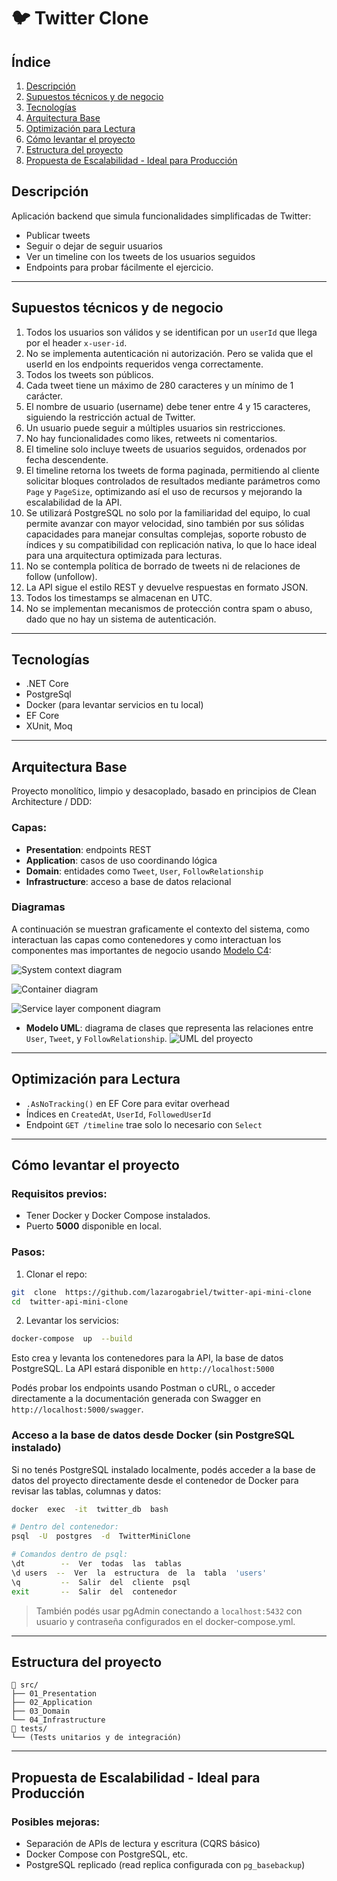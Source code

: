 
# 🐦 Twitter Clone

## Índice
1. [Descripción](#descripción)
2. [Supuestos técnicos y de negocio](#supuestos-técnicos-y-de-negocio)
3. [Tecnologías](#tecnologías)
4. [Arquitectura Base](#arquitectura-base)
5. [Optimización para Lectura](#optimización-para-lectura)
6. [Cómo levantar el proyecto](#cómo-levantar-el-proyecto)
7. [Estructura del proyecto](#estructura-del-proyecto)
8. [Propuesta de Escalabilidad - Ideal para Producción](#propuesta-de-escalabilidad---ideal-para-producción)

  
## Descripción
Aplicación backend que simula funcionalidades simplificadas de Twitter:
- Publicar tweets
- Seguir o dejar de seguir usuarios
- Ver un timeline con los tweets de los usuarios seguidos
- Endpoints para probar fácilmente el ejercicio.

---

## Supuestos técnicos y de negocio
1. Todos los usuarios son válidos y se identifican por un `userId` que llega por el header `x-user-id`.
2. No se implementa autenticación ni autorización. Pero se valida que el userId en los endpoints requeridos venga correctamente.
3. Todos los tweets son públicos.
4. Cada tweet tiene un máximo de 280 caracteres y un mínimo de 1 carácter.
5. El nombre de usuario (username) debe tener entre 4 y 15 caracteres, siguiendo la restricción actual de Twitter.
6. Un usuario puede seguir a múltiples usuarios sin restricciones.
7. No hay funcionalidades como likes, retweets ni comentarios.
8. El timeline solo incluye tweets de usuarios seguidos, ordenados por fecha descendente.
9. El timeline retorna los tweets de forma paginada, permitiendo al cliente solicitar bloques controlados de resultados mediante parámetros como `Page` y `PageSize`, optimizando así el uso de recursos y mejorando la escalabilidad de la API.
10. Se utilizará PostgreSQL no solo por la familiaridad del equipo, lo cual permite avanzar con mayor velocidad, sino también por sus sólidas capacidades para manejar consultas complejas, soporte robusto de índices y su compatibilidad con replicación nativa, lo que lo hace ideal para una arquitectura optimizada para lecturas.
11. No se contempla política de borrado de tweets ni de relaciones de follow (unfollow).
12. La API sigue el estilo REST y devuelve respuestas en formato JSON.
13. Todos los timestamps se almacenan en UTC.
14. No se implementan mecanismos de protección contra spam o abuso, dado que no hay un sistema de autenticación.

---
  
## Tecnologías
- .NET Core
- PostgreSql
- Docker (para levantar servicios en tu local)
- EF Core
- XUnit, Moq


---

## Arquitectura Base

Proyecto monolítico, limpio y desacoplado, basado en principios de Clean Architecture / DDD:
### Capas:
-  **Presentation**: endpoints REST
-  **Application**: casos de uso coordinando lógica
-  **Domain**: entidades como `Tweet`, `User`, `FollowRelationship`
-  **Infrastructure**: acceso a base de datos relacional


### Diagramas
A continuación se muestran graficamente el contexto del sistema, como interactuan las capas como contenedores y como interactuan los componentes mas importantes de negocio usando [Modelo C4](https://c4model.com/):


![System context diagram](./docs/system-context-diagram.png)

![Container diagram](./docs/container-diagram.png)

![Service layer component diagram](./docs/component-diagram.png)

- **Modelo UML**: diagrama de clases que representa las relaciones entre `User`, `Tweet`, y `FollowRelationship`.
![UML del proyecto](/docs/uml.png)


---

## Optimización para Lectura
-  `.AsNoTracking()` en EF Core para evitar overhead
- Índices en `CreatedAt`, `UserId`, `FollowedUserId`
- Endpoint `GET /timeline` trae solo lo necesario con `Select`
---


## Cómo levantar el proyecto

### Requisitos previos:
- Tener Docker y Docker Compose instalados.
- Puerto **5000** disponible en local.

  

### Pasos:

1. Clonar el repo:
```bash
git  clone  https://github.com/lazarogabriel/twitter-api-mini-clone
cd  twitter-api-mini-clone
```

2. Levantar los servicios:
```bash
docker-compose  up  --build
```
Esto crea y levanta los contenedores para la API, la base de datos PostgreSQL.
La API estará disponible en `http://localhost:5000`

Podés probar los endpoints usando Postman o cURL, o acceder directamente a la documentación generada con Swagger en `http://localhost:5000/swagger`.

 
### Acceso a la base de datos desde Docker (sin PostgreSQL instalado)
Si no tenés PostgreSQL instalado localmente, podés acceder a la base de datos del proyecto directamente desde el contenedor de Docker para revisar las tablas, columnas y datos:

```bash
docker  exec  -it  twitter_db  bash

# Dentro del contenedor:
psql  -U  postgres  -d  TwitterMiniClone

# Comandos dentro de psql:
\dt        --  Ver  todas  las  tablas
\d users  --  Ver  la  estructura  de  la  tabla  'users'
\q         --  Salir  del  cliente  psql
exit       --  Salir  del  contenedor
```

> También podés usar pgAdmin conectando a `localhost:5432` con usuario y contraseña configurados en el docker-compose.yml.

---

## Estructura del proyecto
```
📁 src/
├── 01_Presentation
├── 02_Application
├── 03_Domain
└── 04_Infrastructure
📁 tests/
└── (Tests unitarios y de integración)
```

---


## Propuesta de Escalabilidad - Ideal para Producción

### Posibles mejoras:

- Separación de APIs de lectura y escritura (CQRS básico)
- Docker Compose con PostgreSQL, etc.
- PostgreSQL replicado (read replica configurada con `pg_basebackup`)